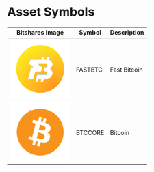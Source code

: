 # Asset Symbols


Bitshares Image | Symbol | Description
------------ | ------------- | -------------
![Image of FASTBTC](https://github.com/Tradeceeds/tradeceeds/blob/master/asset-symbols/fastbtc.png) | FASTBTC |Fast Bitcoin
![Image of BTCCORE](https://github.com/Tradeceeds/tradeceeds/blob/master/asset-symbols/btccore.png) | BTCCORE | Bitcoin

